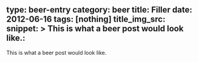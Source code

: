 type: beer-entry
category: beer
title: Filler
date: 2012-06-16
tags: [nothing]
title_img_src:
snippet: >
   This is what a beer post would look like.:
---
This is what a beer post would look like.